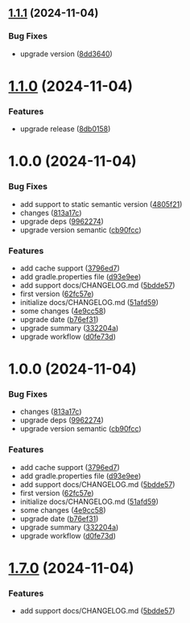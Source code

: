 ## [1.1.1](https://github.com/JonDotsoy/action-semantic-release/compare/demo-v1.1.0...demo-v1.1.1) (2024-11-04)


### Bug Fixes

* upgrade version ([8dd3640](https://github.com/JonDotsoy/action-semantic-release/commit/8dd3640bfb085f259ce53a2fc59c6e64ef260aa9))

# [1.1.0](https://github.com/JonDotsoy/action-semantic-release/compare/demo-v1.0.0...demo-v1.1.0) (2024-11-04)


### Features

* upgrade release ([8db0158](https://github.com/JonDotsoy/action-semantic-release/commit/8db0158bccea5cb7ac7fb71bb8aec5d4caf7d7db))

# 1.0.0 (2024-11-04)


### Bug Fixes

* add support to static semantic version ([4805f21](https://github.com/JonDotsoy/action-semantic-release/commit/4805f21df13a462e6fa1c3bc1a7724bb31cda84e))
* changes ([813a17c](https://github.com/JonDotsoy/action-semantic-release/commit/813a17c5ae3700ed400949ec6308a2638e3ce252))
* upgrade deps ([9962274](https://github.com/JonDotsoy/action-semantic-release/commit/9962274a04cf3598959ce5de6437c8cf3cb236f2))
* upgrade version semantic ([cb90fcc](https://github.com/JonDotsoy/action-semantic-release/commit/cb90fcc0187d00c87d68a67631fc3be0b2117530))


### Features

* add cache support ([3796ed7](https://github.com/JonDotsoy/action-semantic-release/commit/3796ed76425c9bca473560ad04567e6890a68da6))
* add gradle.properties file ([d93e9ee](https://github.com/JonDotsoy/action-semantic-release/commit/d93e9eed6d5638cb06f755ae504d5be82f161c5f))
* add support docs/CHANGELOG.md ([5bdde57](https://github.com/JonDotsoy/action-semantic-release/commit/5bdde576806150268e9d4b0b54f8c7d019ebcab0))
* first version ([62fc57e](https://github.com/JonDotsoy/action-semantic-release/commit/62fc57ef50510212a5d3126269c6767cd26ebb41))
* initialize docs/CHANGELOG.md ([51afd59](https://github.com/JonDotsoy/action-semantic-release/commit/51afd59676d5bb41c7735137d4548d3cc457e617))
* some changes ([4e9cc58](https://github.com/JonDotsoy/action-semantic-release/commit/4e9cc58cd1eeeafb670ae78da84a15964637d8fd))
* upgrade date ([b76ef31](https://github.com/JonDotsoy/action-semantic-release/commit/b76ef318a27a458fa9ceacf32deb142470c1c887))
* upgrade summary ([332204a](https://github.com/JonDotsoy/action-semantic-release/commit/332204ad75a6236992b1f51f70e4fb9274d3e57c))
* upgrade workflow ([d0fe73d](https://github.com/JonDotsoy/action-semantic-release/commit/d0fe73d421182528a851aa746b5d6f0cfef08936))

# 1.0.0 (2024-11-04)


### Bug Fixes

* changes ([813a17c](https://github.com/JonDotsoy/action-semantic-release/commit/813a17c5ae3700ed400949ec6308a2638e3ce252))
* upgrade deps ([9962274](https://github.com/JonDotsoy/action-semantic-release/commit/9962274a04cf3598959ce5de6437c8cf3cb236f2))
* upgrade version semantic ([cb90fcc](https://github.com/JonDotsoy/action-semantic-release/commit/cb90fcc0187d00c87d68a67631fc3be0b2117530))


### Features

* add cache support ([3796ed7](https://github.com/JonDotsoy/action-semantic-release/commit/3796ed76425c9bca473560ad04567e6890a68da6))
* add gradle.properties file ([d93e9ee](https://github.com/JonDotsoy/action-semantic-release/commit/d93e9eed6d5638cb06f755ae504d5be82f161c5f))
* add support docs/CHANGELOG.md ([5bdde57](https://github.com/JonDotsoy/action-semantic-release/commit/5bdde576806150268e9d4b0b54f8c7d019ebcab0))
* first version ([62fc57e](https://github.com/JonDotsoy/action-semantic-release/commit/62fc57ef50510212a5d3126269c6767cd26ebb41))
* initialize docs/CHANGELOG.md ([51afd59](https://github.com/JonDotsoy/action-semantic-release/commit/51afd59676d5bb41c7735137d4548d3cc457e617))
* some changes ([4e9cc58](https://github.com/JonDotsoy/action-semantic-release/commit/4e9cc58cd1eeeafb670ae78da84a15964637d8fd))
* upgrade date ([b76ef31](https://github.com/JonDotsoy/action-semantic-release/commit/b76ef318a27a458fa9ceacf32deb142470c1c887))
* upgrade summary ([332204a](https://github.com/JonDotsoy/action-semantic-release/commit/332204ad75a6236992b1f51f70e4fb9274d3e57c))
* upgrade workflow ([d0fe73d](https://github.com/JonDotsoy/action-semantic-release/commit/d0fe73d421182528a851aa746b5d6f0cfef08936))

# [1.7.0](https://github.com/JonDotsoy/action-semantic-release/compare/v1.6.0...v1.7.0) (2024-11-04)


### Features

* add support docs/CHANGELOG.md ([5bdde57](https://github.com/JonDotsoy/action-semantic-release/commit/5bdde576806150268e9d4b0b54f8c7d019ebcab0))
